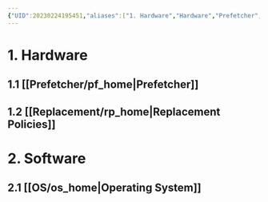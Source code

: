 ```yaml
---
{"UID":20230224195451,"aliases":["1. Hardware","Hardware","Prefetcher",null],"tags":["gardenEntry"],"source":null,"cssclass":null,"created":"2023-02-24 19:54","dg-publish":true,"dg-home":"true","updated":"2023-05-08 20:30","permalink":"/home/","dgPassFrontmatter":true,"noteIcon":""}
---
```






# 1. Hardware
## 1.1 [[Prefetcher/pf_home\|Prefetcher]]
## 1.2 [[Replacement/rp_home\|Replacement Policies]]


# 2. Software
## 2.1 [[OS/os_home\|Operating System]]

